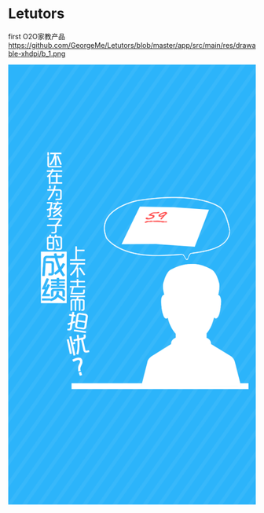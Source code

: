 # Letutors
first
O2O家教产品
https://github.com/GeorgeMe/Letutors/blob/master/app/src/main/res/drawable-xhdpi/b_1.png

![alt text](https://github.com/GeorgeMe/Letutors/blob/master/app/src/main/res/drawable-xhdpi/b_1.png "Title")
